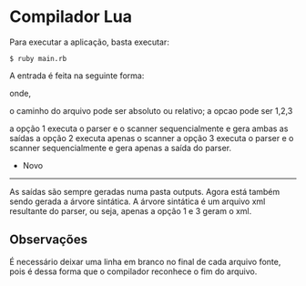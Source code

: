 Compilador Lua
==============

Para executar a aplicação, basta executar:

	$ ruby main.rb
	
A entrada é feita na seguinte forma:

<caminho do arquivo> 
<opcao>
	
onde,

o caminho do arquivo pode ser absoluto ou relativo;
a opcao pode ser 1,2,3

a opção 1 executa o parser e o scanner sequencialmente e gera ambas as saídas
a opção 2 executa apenas o scanner
a opção 3 executa o parser e o scanner sequencialmente e gera apenas a saída do parser.

* Novo
------

As saídas são sempre geradas numa pasta outputs. Agora está também sendo gerada a árvore sintática. A árvore sintática é um arquivo xml resultante do parser, ou seja, apenas a opção 1 e 3 geram o xml.

Observações
-----------

É necessário deixar uma linha em branco no final de cada arquivo fonte, pois é dessa forma que o compilador reconhece o fim do arquivo.